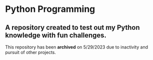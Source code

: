
# Python Programming

## A repository created to test out my Python knowledge with fun challenges.

This repository has been **archived** on 5/29/2023 due to inactivity and pursuit of other projects.
